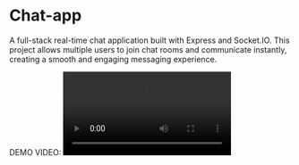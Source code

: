 # Chat-app
A full-stack real-time chat application built with Express and Socket.IO. This project allows multiple users to join chat rooms and communicate instantly, creating a smooth and engaging messaging experience.

DEMO VIDEO:
![Demo Video](media/demo.mp4)
